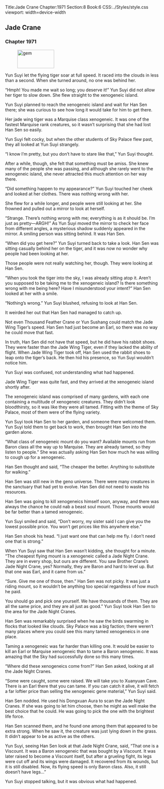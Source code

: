 Title:Jade Crane 
Chapter:1971 
Section:8 
Book:6 
CSS:../Styles/style.css 
viewport: width=device-width
  
## Jade Crane
### Chapter 1971
  
<figure>
	<img src="../Images/gem.gif" alt="gem" id="gem" width="120" height="60" />
</figure>
  

  
Yun Suyi let the flying tiger soar at full speed. It raced into the clouds in less than a second. When she turned around, no one was behind her.

“Hmph! You made me wait so long; you deserve it!” Yun Suyi did not allow her tiger to slow down. She flew straight to the xenogeneic island.

Yun Suyi planned to reach the xenogeneic island and wait for Han Sen there; she was curious to see how long it would take for him to get there.

Her jade wing tiger was a Marquise class xenogeneic. It was one of the fastest Marquise rank creatures, so it wasn’t surprising that she had lost Han Sen so easily.

Yun Suyi felt cocky, but when the other students of Sky Palace flew past, they all looked at Yun Suyi strangely.

“I know I’m pretty, but you don’t have to stare like that,” Yun Suyi thought.

After a while, though, she felt that something must be amiss. She knew many of the people she was passing, and although she rarely went to the xenogeneic island, she never attracted this much attention on her way there.

“Did something happen to my appearance?” Yun Suyi touched her cheek and looked at her clothes. There was nothing wrong with her.

She flew for a while longer, and people were still looking at her. She frowned and pulled out a mirror to look at herself.

“Strange. There’s nothing wrong with me; everything is as it should be. I’m just as pretty—ARGH!” As Yun Suyi moved the mirror to check her face from different angles, a mysterious shadow suddenly appeared in the mirror. A smiling person was sitting behind. It was Han Sen.

“When did you get here?” Yun Suyi turned back to take a look. Han Sen was sitting casually behind her on the tiger, and it was now no wonder why people had been looking at her.

Those people were not really watching her, though. They were looking at Han Sen.

“When you took the tiger into the sky, I was already sitting atop it. Aren’t you supposed to be taking me to the xenogeneic island? Is there something wrong with me being here? Have I misunderstood your intent?” Han Sen looked at her with a smile.

“Nothing’s wrong.” Yun Suyi blushed, refusing to look at Han Sen.

It weirded her out that Han Sen had managed to catch up.

Not even Thousand Feather Crane or Yun Sushang could match the Jade Wing Tiger’s speed. Han Sen had just become an Earl, so there was no way he could move that fast.

In truth, Han Sen did not have that speed, but he did have his rabbit shoes. They were faster than the Jade Wing Tiger, even if they lacked the ability of flight. When Jade Wing Tiger took off, Han Sen used the rabbit shoes to leap onto the tiger’s back. He then hid his presence, so Yun Suyi wouldn’t notice him.

Yun Suyi was confused, not understanding what had happened.

Jade Wing Tiger was quite fast, and they arrived at the xenogeneic island shortly after.

The xenogeneic island was comprised of many gardens, with each one containing a multitude of xenogeneic creatures. They didn’t look bloodthirsty, so it was like they were all tamed. Fitting with the theme of Sky Palace, most of them were of the flying variety.

Yun Suyi took Han Sen to her garden, and someone there welcomed them. Yun Suyi told them to get back to work, then brought Han Sen into the garden alone.

“What class of xenogeneic mount do you want? Available mounts run from Baron class all the way up to Marquise. They are already tamed, so they listen to people.” She was actually asking Han Sen how much he was willing to cough up for a xenogeneic.

Han Sen thought and said, “The cheaper the better. Anything to substitute for walking.”

Han Sen was still new in the geno universe. There were many creatures in the sanctuary that had yet to evolve. Han Sen did not need to waste his resources.

Han Sen was going to kill xenogeneics himself soon, anyway, and there was always the chance he could nab a beast soul mount. Those mounts would be far better than a tamed xenogeneic.

Yun Suyi smiled and said, “Don’t worry, my sister said I can give you the lowest possible price. You won’t get prices like this anywhere else.”

Han Sen shook his head. “I just want one that can help me fly. I don’t need one that is strong.”

When Yun Suyi saw that Han Sen wasn’t kidding, she thought for a minute. “The cheapest flying mount is a xenogeneic called a Jade Night Crane. They are in every shop, but ours are different. You saw Brother Crane’s Jade Night Crane, yes? Normally, they are Baron and hard to level up. But that one was Earl, and it came from us.”

“Sure. Give me one of those, then.” Han Sen was not picky. It was just a riding mount, so it wouldn’t be anything too special regardless of how much he paid.

You should go and pick one yourself. We have thousands of them. They are all the same price, and they are all just as good.” Yun Suyi took Han Sen to the area for the Jade Night Cranes.

Han Sen was remarkably surprised when he saw the birds swarming in flocks that looked like clouds. Sky Palace was a big faction; there weren’t many places where you could see this many tamed xenogeneics in one place.

Taming a xenogeneic was far harder than killing one. It would be easier to kill an Earl or Marquise xenogeneic than to tame a Baron xenogeneic. It was amazing that the Sky had successfully done so this many times.

“Where did these xenogeneics come from?” Han Sen asked, looking at all the Jade Night Cranes.

“Some were caught, some were raised. We will take you to Xuanyuan Cave. There is an Earl there that you can tame. If you can catch it alive, it will fetch a far loftier price than selling the xenogeneic gene material,” Yun Suyi said.

Han Sen nodded. He used his Dongxuan Aura to scan the Jade Night Cranes. If she was going to let him choose, then he might as well make the best choice that he could. He was going to pick the one with the brightest life force.

Han Sen scanned them, and he found one among them that appeared to be extra strong. When he saw it, the creature was just lying down in the grass. It didn’t appear to be as active as the others.

Yun Suyi, seeing Han Sen look at that Jade Night Crane, said, “That one is a Viscount. It was a Baron xenogeneic that was bought by a Viscount. It was later raised to become a Viscount itself, but after a grueling fight, its legs were cut off and its wings were damaged. It recovered from its wounds, but it is still disabled. Now, its flying speed is only Baron class. Also, it still doesn’t have legs…”

Yun Suyi stopped talking, but it was obvious what had happened.